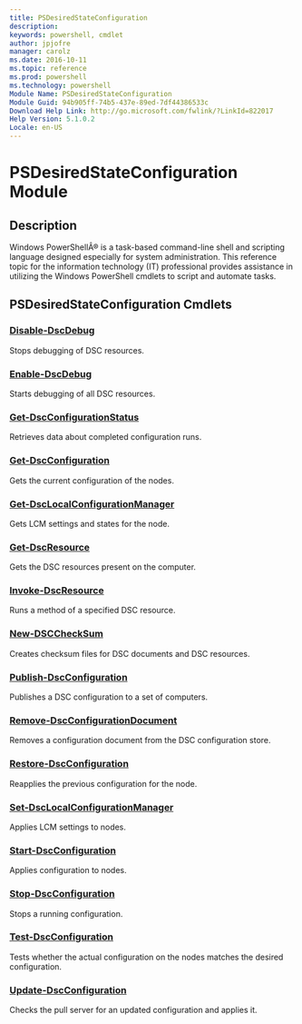 ```yaml
---
title: PSDesiredStateConfiguration
description: 
keywords: powershell, cmdlet
author: jpjofre
manager: carolz
ms.date: 2016-10-11
ms.topic: reference
ms.prod: powershell
ms.technology: powershell
Module Name: PSDesiredStateConfiguration
Module Guid: 94b905ff-74b5-437e-89ed-7df44386533c
Download Help Link: http://go.microsoft.com/fwlink/?LinkId=822017
Help Version: 5.1.0.2
Locale: en-US
---
```


# PSDesiredStateConfiguration Module
## Description
Windows PowerShellÂ® is a task-based command-line shell and scripting language designed especially for system administration. This reference topic for the information technology (IT) professional provides assistance in utilizing the Windows PowerShell cmdlets to script and automate tasks. 

## PSDesiredStateConfiguration Cmdlets
### [Disable-DscDebug](Disable-DscDebug.md)
Stops debugging of DSC resources.


### [Enable-DscDebug](Enable-DscDebug.md)
Starts debugging of all DSC resources.


### [Get-DscConfigurationStatus](Get-DscConfigurationStatus.md)
Retrieves data about completed configuration runs.


### [Get-DscConfiguration](Get-DscConfiguration.md)
Gets the current configuration of the nodes.


### [Get-DscLocalConfigurationManager](Get-DscLocalConfigurationManager.md)
Gets LCM settings and states for the node.


### [Get-DscResource](Get-DscResource.md)
Gets the DSC resources present on the computer.


### [Invoke-DscResource](Invoke-DscResource.md)
Runs a method of a specified DSC resource.


### [New-DSCCheckSum](New-DSCCheckSum.md)
Creates checksum files for DSC documents and DSC resources.


### [Publish-DscConfiguration](Publish-DscConfiguration.md)
Publishes a DSC configuration to a set of computers.


### [Remove-DscConfigurationDocument](Remove-DscConfigurationDocument.md)
Removes a configuration document from the DSC configuration store.


### [Restore-DscConfiguration](Restore-DscConfiguration.md)
Reapplies the previous configuration for the node.


### [Set-DscLocalConfigurationManager](Set-DscLocalConfigurationManager.md)
Applies LCM settings to nodes.


### [Start-DscConfiguration](Start-DscConfiguration.md)
Applies configuration to nodes.


### [Stop-DscConfiguration](Stop-DscConfiguration.md)
Stops a running configuration.


### [Test-DscConfiguration](Test-DscConfiguration.md)
Tests whether the actual configuration on the nodes matches the desired configuration.


### [Update-DscConfiguration](Update-DscConfiguration.md)
Checks the pull server for an updated configuration and applies it.

